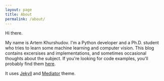 ```yaml
---
layout: page
title: About
permalink: /about/
---
```


Hi there.

My name is Artem Khurshudov. I'm a Python developer and a Ph.D. student who tries to learn some machine learning and computer vision. This blog contains excersises and implementations, and sometimes occasional thoughts about the subject. If you're looking for code examples, you'll probably find them [here](https://github.com/rocknrollnerd/ml-playground).

It uses [Jekyll](https://github.com/jekyll/jekyll) and [Mediator](https://github.com/dirkfabisch/mediator) theme.
